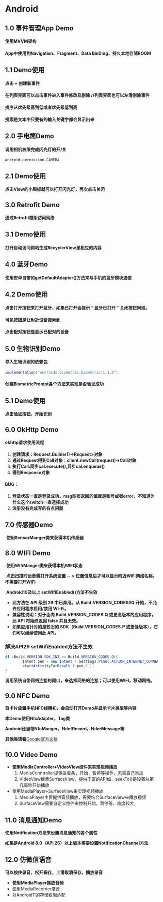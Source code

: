 # Android
## 1.0 事件管理App Demo
#### 使用MVVM架构
#### App中使用到Navigation、Fragment、Data BinDing、持久本地存储ROOM
## 1.1 Demo使用
#### 		点击 + 创建新事件
#### 		在列表界面可以点击事件进入事件修改及删除  //列表界面也可以左滑删除事件
#### 		排序从优先级高到低或者优先级低到高
#### 		搜索是文本中只要有的输入关键字都会显示出来

## 2.0 手电筒Demo

#### 		调用相机权限完成闪光灯的开/关

```
android.permission.CAMERA
```

## 2.1 Demo使用

#### 		点击VIew的小图标就可以打开闪光灯，再次点击关闭

## 3.0 Retrofit Demo

#### 		通过Retrofit框架访问网络

## 3.1 Demo使用

#### 		打开自动访问网站生成RecyclerView里相应的内容

## 4.0 蓝牙Demo

#### 		使用安卓自带的getDefaultAdapter()方法来与手机的蓝牙模块通信

## 4.2 Demo使用

#### 		点击打开按钮来打开蓝牙，如果已打开会提示 “ 蓝牙已打开 ” 关闭按钮同理。

#### 		可见按钮是让附近设备搜索到

#### 		点击配对按钮是显示已配对的设备

## 5.0 生物识别Demo

#### 		导入生物识别的依赖包		

```java
implementation("androidx.biometric:biometric:1.1.0")
```

#### 		创建BiometricPrompt各个方法来实现是否验证成功

## 5.1 Demo使用

#### 		点击验证按钮，开始识别

## 6.0 OkHttp Demo

#### 	okhttp请求使用流程

1. **创建请求：Request.Builder()->Request>对象**
2. **通过Request得到Call对象：client.newCall(request)->Call对象**
3. **执行Call:同步cal.execute(),异步cal.enqueue()**
4. **得到Response对象**

#### BUG：

1. **登录状态一直是登录成功，msg网页返回的值就是账号或者error，不知道为什么这个switch一直选择成功**
2. **注册没有完成写的有点问题**

## 7.0 传感器Demo

​		**使用SensorManger类来获得本机传感器**

## 8.0 WIFI Demo

​		**使用WIfiManger类来获得本机WIFI状态**

​		**点击扫描时设备需打开系统设置 -- > 位置信息后才可以显示附近WiFi网络名称，不需要打开WiFi**

​		**Android10及以上 setWifiEnabled()方法不生效**

- **此方法在 API 级别 29 中已弃用。从 Build.VERSION_CODES#Q 开始，不允许应用程序启用/禁用 Wi-Fi。**
- **兼容性说明：对于面向 Build.VERSION_CODES.Q 或更高版本的应用程序，此 API 将始终返回 false 并且无效。**
- **如果应用针对的是较旧的 SDK（Build.VERSION_CODES.P 或更低版本），它们可以继续使用此 API。**

### **解决API29 setWifiEnabled方法不生效**

```java
if (Build.VERSION.SDK_INT >= Build.VERSION_CODES.Q){
		Intent pen = new Intent ( Settings.Panel.ACTION_INTERNET_CONNECTIVITY );
        startActivityForResult ( pen,0 );
}
```

**调用系统自带网络连接的窗口，来选择网络的连接；可以使用WIFI，移动网络。**

## 9.0 NFC Demo

**将卡片放置手机NFC线圈初，会自动打开Demo并显示卡片类型等内容**

**本Demo使用NfcAdapter，Tag类**

**Android还自带NfcManger，NdefRecord，NderMessage等**

**其他类请看**[Google官方文档](https://developer.android.com/reference/android/nfc/package-summary)

## 10.0 Video Demo

- **使用MediaController+VideoView控件来实现视频播放**
  1. MediaConntroller提供进度条，开始，暂停等操作，无需自己添加
  2. VideoView继承SurfaceView，提供丰富的API如，seekTo()是设置从第几毫秒开始播放
- 使用MediaPlayer+SurfaceView来实现视频播放
  1. MediaPlayer主要提供音频播放，需要结合SurfaceView来播放视频
  2. SurfaceView需要自定义控件来控制开始，暂停等，难度较大

## 11.0 消息通知Demo

**使用Notification方法来设置消息通知的各个属性**

**如果是Android 8.0（API 26）以上版本需要设置NotificationChannel方法**

## 12.0 仿微信语音

**可以按住录音，松开保存，上滑取消保存，播放录音**

- **使用MediaPlayer播放音频**
- 使用MediaRecorder录音
- 对Android11的存储权限适配
